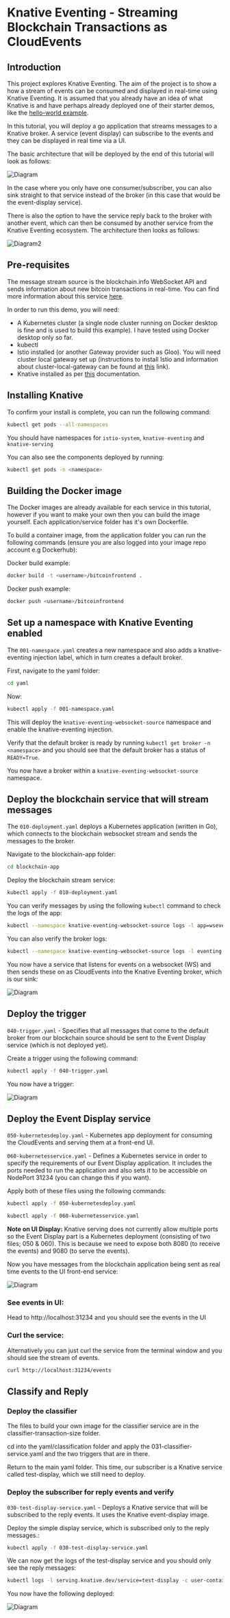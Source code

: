 # Knative Eventing - Streaming Blockchain Transactions as CloudEvents

## Introduction

This project explores Knative Eventing. The aim of the project is to show a how a stream of events can be consumed and displayed in real-time using Knative Eventing. It is assumed that you already have an idea of what Knative is and have perhaps already deployed one of their starter demos, like the [hello-world example](https://knative.dev/docs/eventing/samples/helloworld/helloworld-go/). 

In this tutorial, you will deploy a go application that streams messages to a Knative broker. A service (event display) can subscribe to the events and they can be displayed in real time via a UI. 

The basic architecture that will be deployed by the end of this tutorial will look as follows: 

![Diagram](images/knativedemooverviewsf.png)

In the case where you only have one consumer/subscriber, you can also sink straight to that service instead of the broker (in this case that would be the event-display service). 

There is also the option to have the service reply back to the broker with another event, which can then be consumed by another service from the Knative Eventing ecosystem. The architecture then looks as follows:

![Diagram2](images/knativeeventingdemoarchitecture.png)

## Pre-requisites

The message stream source is the blockchain.info WebSocket API and sends information about new bitcoin transactions in real-time. You can find more information about this service [here](https://www.blockchain.com/api/api_websocket). 

In order to run this demo, you will need:

- A Kubernetes cluster (a single node cluster running on Docker desktop is fine and is used to build this example). I have tested using Docker desktop only so far.
- kubectl
- Istio installed (or another Gateway provider such as Gloo). You will need cluster local gateway set up (instructions to install Istio and information about cluster-local-gateway can be found at [this](https://knative.dev/docs/install/installing-istio/) link). 
- Knative installed as per [this](https://knative.dev/docs/install/any-kubernetes-cluster/) documentation. 


## Installing Knative

To confirm your install is complete, you can run the following command:

```bash
kubectl get pods --all-namespaces
```

You should have namespaces for `istio-system`, `knative-eventing` and `knative-serving`

You can also see the components deployed by running:

```bash
kubectl get pods -n <namespace>
```

## Building the Docker image

The Docker images are already available for each service in this tutorial, however if you want to make your own then you can build the image yourself. Each application/service folder has it's own Dockerfile.  

To build a container image, from the application folder you can run the following commands (ensure you are also logged into your image repo account e.g Dockerhub):

Docker build example:

```bash
docker build -t <username>/bitcoinfrontend .
```

Docker push example: 

```bash
docker push <username>/bitcoinfrontend
```

## Set up a namespace with Knative Eventing enabled

The `001-namespace.yaml` creates a new namespace and also adds a knative-eventing injection label, which in turn creates a default broker. 


First, navigate to the yaml folder:

```bash
cd yaml
```

Now: 

```bash
kubectl apply -f 001-namespace.yaml
``` 

This will deploy the `knative-eventing-websocket-source` namespace and enable the knative-eventing injection. 

Verify that the default broker is ready by running `kubectl get broker -n <namespace>` and you should see that the default broker has a status of `READY=True`. 

You now have a broker within a `knative-eventing-websocket-source` namespace.

## Deploy the blockchain service that will stream messages

The `010-deployment.yaml` deploys a Kubernetes application (written in Go), which connects to the blockchain websocket stream and sends the messages to the broker.

Navigate to the blockchain-app folder:

```bash
cd blockchain-app
```

Deploy the blockchain stream service:

```bash
kubectl apply -f 010-deployment.yaml
```

You can verify messages by using the following `kubectl` command to check the logs of the app:

```bash
kubectl --namespace knative-eventing-websocket-source logs -l app=wseventsource --tail=100
```

You can also verify the broker logs:

```bash
kubectl --namespace knative-eventing-websocket-source logs -l eventing.knative.dev/broker=default --tail=100
```

You now have a service that listens for events on a websocket (WS) and then sends these on as CloudEvents into the Knative Eventing broker, which is our sink:

![Diagram](images/deploy-blockchain-service.png)

## Deploy the trigger

`040-trigger.yaml` - Specifies that all messages that come to the default broker from our blockchain source should be sent to the Event Display service (which is not deployed yet).

Create a trigger using the following command:

```bash
kubectl apply -f 040-trigger.yaml
```

You now have a trigger:

![Diagram](images/create-trigger.png)

## Deploy the Event Display service

`050-kubernetesdeploy.yaml` - Kubernetes app deployment for consuming the CloudEvents and serving them at a front-end UI. 

`060-kubernetesservice.yaml` - Defines a Kubernetes service in order to specify the requirements of our Event Display application. It includes the ports needed to run the application and also sets it to be accessible on NodePort 31234 (you can change this if you want). 

Apply both of these files using the following commands:

```bash
kubectl apply -f 050-kubernetesdeploy.yaml

kubectl apply -f 060-kubernetesservice.yaml
```

**Note on UI Display:** Knative serving does not currently allow multiple ports so the Event Display part is a Kubernetes deployment (consisting of two files; 050 & 060). This is because we need to expose both 8080 (to receive the events) and 9080 (to serve the events). 

Now you have messages from the blockchain application being sent as real time events to the UI front-end service:

![Diagram](images/deploy-ui-service.png)

### See events in UI:

Head to http://localhost:31234 and you should see the events in the UI

### Curl the service:

Alternatively you can just curl the service from the terminal window and you should see the stream of events. 

```bash
curl http://localhost:31234/events
```


## Classify and Reply

### Deploy the classifier

The files to build your own image for the classifier service are in the classifier-transaction-size folder.

cd into the yaml/classification folder and apply the 031-classifier-service.yaml and the two triggers that are in there. 

Return to the main yaml folder. This time, our subscriber is a Knative service called test-display, which we still need to deploy.


### Deploy the subscriber for reply events and verify

`030-test-display-service.yaml` - Deploys a Knative service that will be subscribed to the reply events. It uses the Knative event-display image. 

Deploy the simple display service, which is subscribed only to the reply messages.: 

```bash
kubectl apply -f 030-test-display-service.yaml
```

We can now get the logs of the test-display service and you should only see the reply messages:

```bash
kubectl logs -l serving.knative.dev/service=test-display -c user-container --tail=100 -n knative-eventing-websocket-source
```

You now have the following deployed:

![Diagram](images/deployment-classify.png)







 

